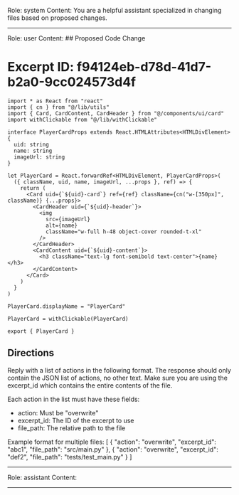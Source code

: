 Role: system
Content: You are a helpful assistant specialized in changing files based on proposed changes.
__________________
Role: user
Content: ## Proposed Code Change
# Excerpt ID: f94124eb-d78d-41d7-b2a0-9cc024573d4f
```main_game/templates/ui/components/player/player_card.tsx
import * as React from "react"
import { cn } from "@/lib/utils"
import { Card, CardContent, CardHeader } from "@/components/ui/card"
import withClickable from "@/lib/withClickable"

interface PlayerCardProps extends React.HTMLAttributes<HTMLDivElement> {
  uid: string
  name: string
  imageUrl: string
}

let PlayerCard = React.forwardRef<HTMLDivElement, PlayerCardProps>(
  ({ className, uid, name, imageUrl, ...props }, ref) => {
    return (
      <Card uid={`${uid}-card`} ref={ref} className={cn("w-[350px]", className)} {...props}>
        <CardHeader uid={`${uid}-header`}>
          <img
            src={imageUrl}
            alt={name}
            className="w-full h-48 object-cover rounded-t-xl"
          />
        </CardHeader>
        <CardContent uid={`${uid}-content`}>
          <h3 className="text-lg font-semibold text-center">{name}</h3>
        </CardContent>
      </Card>
    )
  }
)

PlayerCard.displayName = "PlayerCard"

PlayerCard = withClickable(PlayerCard)

export { PlayerCard }
```

## Directions
Reply with a list of actions in the following format. The response should only contain the JSON list of actions, no other text.
Make sure you are using the excerpt_id which contains the entire contents of the file.

Each action in the list must have these fields:
- action: Must be "overwrite"
- excerpt_id: The ID of the excerpt to use
- file_path: The relative path to the file

Example format for multiple files:
[
    {
        "action": "overwrite",
        "excerpt_id": "abc1",
        "file_path": "src/main.py"
    },
    {
        "action": "overwrite",
        "excerpt_id": "def2",
        "file_path": "tests/test_main.py"
    }
]
__________________
Role: assistant
Content: 
__________________
